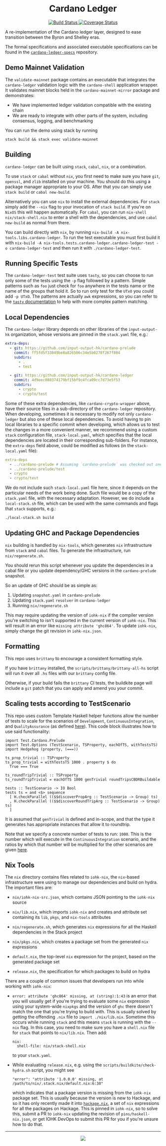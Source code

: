 <h1 align="center">Cardano Ledger</h1>

<p align="center">
  <a href="https://buildkite.com/input-output-hk/cardano-ledger">
    <img alt="Build Status" src="https://img.shields.io/buildkite/92690086997996d4f9703ef752c0e918a02bb389b44d0659a0/master.svg?style=for-the-badge"/>
  </a>
  <a href="https://coveralls.io/github/input-output-hk/cardano-ledger?branch=master">
    <img alt="Coverage Status" src="https://img.shields.io/coveralls/github/input-output-hk/cardano-ledger/master.svg?style=for-the-badge"/>
  </a>
</p>

A re-implementation of the Cardano ledger layer, designed to ease transition between the Byron and Shelley eras.

The formal specifications and associated executable specifications can be found
in the
[`cardano-ledger-specs`](https://github.com/input-output-hk/cardano-ledger-specs)
repository.


## Demo Mainnet Validation

The `validate-mainnet` package contains an executable that integrates the
`cardano-ledger` validation logic with the `cardano-shell` application wrapper.
It validates mainnet blocks held in the `cardano-mainnet-mirror` package and
demonstrates:
- We have implemented ledger validation compatible with the existing chain
- We are ready to integrate with other parts of the system, including consensus,
  logging, and benchmarking

You can run the demo using stack by running
```
stack build && stack exec validate-mainnet
```


## Building

`cardano-ledger` can be built using `stack`, `cabal`, `nix`, or a combination.

To use `stack` or `cabal` without `nix`, you first need to make sure you have
`git`, `openssl`, and `zlib` installed on your machine. You should do this using
a package manager appropriate to your OS. After that you can simply use `stack
build` or `cabal new-build`.

Alternatively you can use `nix` to install the external dependencies. For
`stack` simply add the `--nix` flag to your invocation of `stack build`. If
you're on `NixOS` this will happen automatically. For `cabal`, you can run
`nix-shell nix/stack-shell.nix` to enter a shell with the dependencies,
and use `cabal new-build` as normal from there.

You can build directly with `nix`, by running `nix-build -A
nix-tools.libs.cardano-ledger`. To run the test executable you must first build
it with `nix-build -A nix-tools.tests.cardano-ledger.cardano-ledger-test -o
cardano-ledger-test` and then run it with `./cardano-ledger-test`.


## Running Specific Tests

The `cardano-ledger-test` test suite uses `tasty`, so you can choose to run only
some of the tests using the `-p` flag followed by a pattern. Simple patterns
such as `foo` just check for `foo` anywhere in the tests name or the name of the
groups that hold it. So to run only test for the `UTxO` you could add `-p UTxO`.
The patterns are actually `awk` expressions, so you can refer to the [`tasty`
documentation](http://hackage.haskell.org/package/tasty) to help with more
complex pattern matching.


## Local Dependencies

The `cardano-ledger` library depends on other libraries of the `input-output-hk`
organization, whose versions are pinned in the `stack.yaml` file, e.g.:

```yaml
extra-deps:
  - git: https://github.com/input-output-hk/cardano-prelude
    commit: ff5fd5f33849be8a826506c34e5b0278f267f804
    subdirs:
      - .
      - test

  - git: https://github.com/input-output-hk/cardano-ledger
    commit: 4d9eec080374179bf15bf9c4fca09cc7d73e5f53
    subdirs:
      - crypto
      - crypto/test
```

Some of these extra dependencies, like `cardano-crypto-wrapper` above, have
their source files in a sub-directory of the `cardano-ledger` repository. When
developing, sometimes it is necessary to modify not only `cardano-ledger` but
also one of these local dependencies. To avoid having to pin local libraries to
a specific commit when developing, which allows us to test the changes in a more
convenient manner, we recommend using a custom `stack` configuration file,
`stack-local.yaml`, which specifies that the local dependencies are located in
their corresponding sub-folders. For instance, the `extra-deps` field above,
could be modified as follows (in the `stack-local.yaml` file):

```yaml
extra-deps
  - ../cardano-prelude # Assuming `cardano-prelude` was checked out one directory above.
  - ../cardano-prelude/test
  - crypto
  - crypto/test
```

We do not include such `stack-local.yaml` file here, since it depends on the
particular needs of the work being done. Such file would be a copy of the
`stack.yaml` file, with the necessary adaptation. However, we do include a
`local-stack.sh` file, which can be used with the same commands and flags that
`stack` supports, e.g.:

```sh
./local-stack.sh build
```


## Updating GHC and Package Dependencies

`nix` building is handled by `nix-tools`, which generates `nix` infrastructure
from `stack` and `cabal` files. To generate the infrastructure, run
`nix/regenerate.sh`.

You should rerun this script whenever you update the dependencies in a cabal
file or you update dependency/GHC versions in the `cardano-prelude` snapshot.

So an update of GHC should be as simple as:
1. Updating `snapshot.yaml` in `cardano-prelude`
2. Updating `stack.yaml` `resolver` in `cardano-ledger`
3. Running `nix/regenerate.sh`

This may require updating the version of `iohk-nix` if the compiler version
you're switching to isn't supported in the current version of `iohk-nix`. This
will result in an error like `missing attribute 'ghc864'`. To update `iohk-nix`,
simply change the git revision in `iohk-nix.json`.


## Formatting

This repo uses `brittany` to encourage a consistent formatting style.

If you have `brittany` installed, the `scripts/brittany/brittany-all-hs` script
will run it over all `.hs` files with our `brittany` config file.

Otherwise, if your build fails the `brittany` CI tests, the buildkite page will
include a `git` patch that you can apply and amend you your commit.


## Scaling tests according to TestScenario

This repo uses custom Template Haskell helper functions allow the number of
tests to scale for the scenarios of `Development`, `ContinuousIntegration`, and
`QualityAssurance` (as defined
[here](https://github.com/input-output-hk/cardano-ledger/blob/062983f0583852c99545efcf1a7d697dff470107/test/Test/Options.hs#L52-L55)).
This code block illustrates how to use said functionality:
```
import Test.Cardano.Prelude
import Test.Options (TestScenario, TSProperty, eachOfTS, withTestsTS)
import Hedgehog (property, (===))

ts_prop_trivial :: TSProperty
ts_prop_trivial = withTestsTS 1000 . property $ do
  True === True

ts_roundTripTrivial :: TSProperty
ts_roundTripTrivial = eachOfTS 1000 genTrivial roundTripsCBORBuildable

tests :: TestScenario -> IO Bool
tests ts = and <$> sequence
  [ H.checkParallel (($$discoverPropArg :: TestScenario -> Group) ts)
  , H.checkParallel (($$discoverRoundTripArg :: TestScenario -> Group) ts)
  ]
```
It is assumed that `genTrivial` is defined and in-scope, and that the type it
generates has appropriate instances that allow it to roundtrip.

Note that we specify a concrete number of tests to run: `1000`. This is the
number which will execute in the `ContinuousIntegration` scenario, and the
ratios by which that number will be multiplied for the other scenarios are given
[here](https://github.com/input-output-hk/cardano-ledger/blob/062983f0583852c99545efcf1a7d697dff470107/test/Test/Options.hs#L81-L91).


## Nix Tools

The `nix` directory contains files related to `iohk-nix`, the `nix`-based
infrastructure were using to manage our dependencies and build on hydra. The
important files are:

- `nix/iohk-nix-src.json`, which contains JSON pointing to the `iohk-nix` source

- `nix/lib.nix`, which imports `iohk-nix` and creates and attribute set
  containing its `lib`, `pkgs`, and `nix-tools` attributes

- `nix/regenerate.sh`, which generates `nix` expressions for all the Haskell
  dependencies in the Stack project

- `nix/pkgs.nix`, which creates a package set from the generated `nix`
  expressions

- `default.nix`, the top-level `nix` expression for the project, based on the
  generated package set

- `release.nix`, the specification for which packages to build on hydra

There are a couple of common issues that developers run into while working with
`iohk-nix`:

- `error: attribute 'ghc864' missing, at (string):1:43` is an error that you
  will usually get if you're trying to evaluate some `nix` expression using your
  system-wide `nixpkgs` and the version of `ghc` there doesn't match the one
  that you're trying to build with. This is usually solved by getting the
  offending `.nix` file to `import ./nix/lib.nix`. Sometime this occurs while
  running `stack` and this means `stack` is running with the `--nix` flag. In
  this case, you need to make sure you have a `shell.nix` file for `stack` that
  points to `nix/lib.nix`. Then add:
  ```
  nix:
    shell-file: nix/stack-shell.nix
  ```
  to your `stack.yaml`.

- While evaluating `release.nix`, e.g. using the
  `scripts/buildkite/check-hydra.sh` script, you might see
  ```
  "error": "attribute '1.0.0.0' missing, at /path/to/nix/.stack.nix/default.nix:6:30"
  ```
  which indicates that a package version is missing from the `iohk-nix` package
  set. This is usually because the version is new to Hackage, and so it has only
  recently made it into
  [`hackage.nix`](https://github.com/input-output-hk/hackage.nix/), a set of
  `nix` expressions for all the packages on Hackage. This is pinned in
  `iohk-nix`, so to solve this, submit a PR to `iohk-nix` updating the revision
  of `pins/haskell-nix.json`, or get IOHK DevOps to submit this PR for you if
  you're unsure how to do that.


<hr/>

<p align="center">
  <a href="https://github.com/input-output-hk/cardano-wallet/blob/master/LICENSE">
    <img src="https://img.shields.io/github/license/input-output-hk/cardano-wallet.svg?style=for-the-badge"/>
  </a>
</p>
